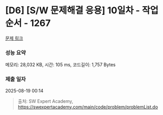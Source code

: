 # [D6] [S/W 문제해결 응용] 10일차 - 작업순서 - 1267 

[문제 링크](https://swexpertacademy.com/main/code/problem/problemDetail.do?contestProbId=AV18TrIqIwUCFAZN) 

### 성능 요약

메모리: 28,032 KB, 시간: 105 ms, 코드길이: 1,757 Bytes

### 제출 일자

2025-08-19 00:14



> 출처: SW Expert Academy, https://swexpertacademy.com/main/code/problem/problemList.do